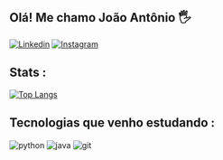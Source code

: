 ## Olá! Me chamo João Antônio 🖐️

[![Linkedin](https://img.shields.io/badge/LinkedIn-0077B5?style=for-the-badge&logo=linkedin&logoColor=white)](https://www.linkedin.com/in/jo%C3%A3o-sobral-303041282/)
[![Instagram](https://img.shields.io/badge/Instagram-E4405F?style=for-the-badge&logo=instagram&logoColor=white)](https://www.instagram.com/joao_dsobral/)

## Stats :

[![Top Langs](https://github-readme-stats.vercel.app/api/top-langs/?username=joaoadsobral&layout=donut&theme=github_dark)](https://github.com/anuraghazra/github-readme-stats)

## Tecnologias que venho estudando :

<div style="display: inline_block">
  <img align="center" alt="python" src="https://cdn.jsdelivr.net/gh/devicons/devicon@latest/icons/python/python-original-wordmark.svg" />
  <img align="center" alt="java" src="https://cdn.jsdelivr.net/gh/devicons/devicon@latest/icons/java/java-original-wordmark.svg" />
  <img align="center" alt="git" src="https://cdn.jsdelivr.net/gh/devicons/devicon@latest/icons/git/git-original-wordmark.svg" />
</div><br/>
